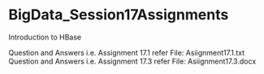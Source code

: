 # BigData_Session17Assignments
Introduction to HBase

Question and Answers i.e. Assignment 17.1 refer File: Asiignment17.1.txt
Question and Answers i.e. Assignment 17.3 refer File: Asiignment17.3.docx
